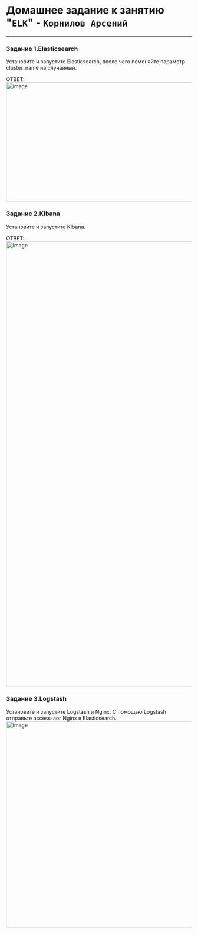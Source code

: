 # Домашнее задание к занятию "`ELK`" - `Корнилов Арсений`

---
### Задание 1.Elasticsearch
Установите и запустите Elasticsearch, после чего поменяйте параметр cluster_name на случайный.

ОТВЕТ: <img width="844" height="322" alt="image" src="https://github.com/user-attachments/assets/379d8bfa-a3ac-4c0b-b7b8-3a3372fff8f4" />


### Задание 2.Kibana
Установите и запустите Kibana.

ОТВЕТ: <img width="2495" height="1204" alt="image" src="https://github.com/user-attachments/assets/fc7816b8-98fa-444f-8e62-55d145be537d" />


### Задание 3.Logstash
Установите и запустите Logstash и Nginx. С помощью Logstash отправьте access-лог Nginx в Elasticsearch.
<img width="1300" height="558" alt="image" src="https://github.com/user-attachments/assets/39cd62bb-6694-4b56-8301-5feab060206f" />
